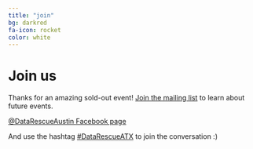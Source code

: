 ```yaml
---
title: "join"
bg: darkred
fa-icon: rocket  
color: white  
---
```


# Join us

Thanks for an amazing sold-out event! [Join the mailing list]() to learn about future events.

<a class="btn btn-info btn-lg" href="https://twitter.com/DataRescueAustin">
  <i class="fa fa-twitter"></i> @DataRescueAustin
</a>

<a class="btn btn-primary btn-lg" href="https://www.facebook.com/datarefugeaustin/">
  <i class="fa fa-facebook"></i> Facebook page
</a>

And use the hashtag [#DataRescueATX](https://twitter.com/search?q=%23DataRescueAustin&src=typd) to join the conversation :)
